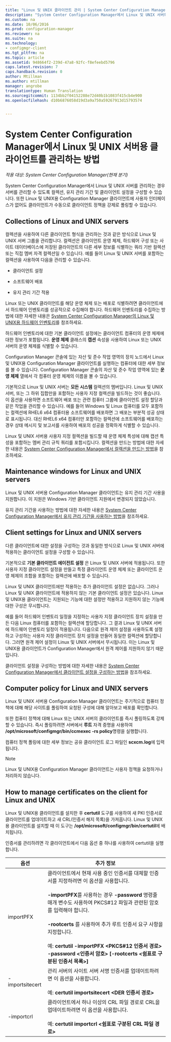 ```yaml
---
title: "Linux 및 UNIX 클라이언트 관리 | System Center Configuration Manager"
description: "System Center Configuration Manager에서 Linux 및 UNIX 서버의 클라이언트 관리"
ms.custom: na
ms.date: 10/06/2016
ms.prod: configuration-manager
ms.reviewer: na
ms.suite: na
ms.technology:
- configmgr-client
ms.tgt_pltfrm: na
ms.topic: article
ms.assetid: 948664f2-239d-47a8-92fc-f8efeebd5796
caps.latest.revision: 7
caps.handback.revision: 0
author: Mtillman
ms.author: mtillman
manager: angrobe
translationtype: Human Translation
ms.sourcegitcommit: 1134bb2f04152288e72d40b1b1083f415cb4e900
ms.openlocfilehash: d10b6876058d19d3a9a750a59267913d15793574


---
```

# <a name="how-to-manage-clients-for-linux-and-unix-servers-in-system-center-configuration-manager"></a>System Center Configuration Manager에서 Linux 및 UNIX 서버용 클라이언트를 관리하는 방법

*적용 대상: System Center Configuration Manager(현재 분기)*

System Center Configuration Manager에서 Linux 및 UNIX 서버를 관리하는 경우 서버를 관리할 수 있도록 컬렉션, 유지 관리 기간 및 클라이언트 설정을 구성할 수 있습니다. 또한 Linux 및 UNIX용 Configuration Manager 클라이언트에 사용자 인터페이스가 없어도 클라이언트가 수동으로 클라이언트 정책을 강제로 폴링할 수 있습니다.

##  <a name="a-namebkmkcollectionsforlnua-collections-of-linux-and-unix-servers"></a><a name="BKMK_CollectionsforLnU"></a> Collections of Linux and UNIX servers  
 컬렉션을 사용하여 다른 클라이언트 형식을 관리하는 것과 같은 방식으로 Linux 및 UNIX 서버 그룹을 관리합니다. 컬렉션은 클라이언트 운영 체제, 하드웨어 구성 또는 사이트 데이터베이스에 저장된 클라이언트의 다른 세부 정보를 식별하는 쿼리 기반 컬렉션 또는 직접 멤버 자격 컬렉션일 수 있습니다. 예를 들어 Linux 및 UNIX 서버를 포함하는컬렉션을 사용하여 다음을 관리할 수 있습니다.  

-   클라이언트 설정  

-   소프트웨어 배포  

-   유지 관리 기간 적용  

 Linux 또는 UNIX 클라이언트를 해당 운영 체제 또는 배포로 식별하려면 클라이언트에서 하드웨어 인벤토리를 성공적으로 수집해야 합니다. 하드웨어 인벤토리를 수집하는 방법에 대한 자세한 내용은 [System Center Configuration Manager의 Linux 및 UNIX용 하드웨어 인벤토리](../../../core/clients/manage/inventory/hardware-inventory-for-linux-and-unix.md)를 참조하세요.  

 하드웨어 인벤토리에 대한 기본 클라이언트 설정에는 클라이언트 컴퓨터의 운영 체제에 대한 정보가 포함됩니다. **운영 체제** 클래스의 **캡션** 속성을 사용하여 Linux 또는 UNIX 서버의 운영 체제를 식별할 수 있습니다.  

 Configuration Manager 콘솔에 있는 자산 및 준수 작업 영역의 장치 노드에서 Linux 및 UNIX용 Configuration Manager 클라이언트를 실행하는 컴퓨터에 대한 세부 정보를 볼 수 있습니다. Configuration Manager 콘솔의 자산 및 준수 작업 영역에 있는 **운영 체제** 열에서 각 컴퓨터 운영 체제의 이름을 볼 수 있습니다.  

 기본적으로 Linux 및 UNIX 서버는 **모든 시스템** 컬렉션의 멤버입니다. Linux 및 UNIX 서버, 또는 그 하위 집합만을 포함하는 사용자 지정 컬렉션을 빌드하는 것이 좋습니다. 이 옵션을 사용하면 소프트웨어 배포 또는 관련 컴퓨터 그룹에 클라이언트 설정 할당과 같은 작업을 관리할 수 있습니다. 예를 들어 Windows 및 Linux 컴퓨터를 모두 포함하는 컬렉션에 RHEL6 x64 컴퓨터용 소프트웨어를 배포하면 그 배포는 부분적 성공 상태로 표시됩니다. 대신 RHEL6 x64 컴퓨터만 포함하는 컬렉션에 소프트웨어를 배포하는 경우 상태 메시지 및 보고서를 사용하여 배포의 성공을 정확하게 식별할 수 있습니다.  

 Linux 및 UNIX 서버용 사용자 지정 컬렉션을 빌드할 때 운영 체제 특성에 대해 캡션 특성을 포함하는 멤버 관리 규칙 쿼리를 포함시킵니다. 컬렉션을 만드는 방법에 대한 자세한 내용은 [System Center Configuration Manager에서 컬렉션을 만드는 방법](../../../core/clients/manage/collections/create-collections.md)을 참조하세요.  

##  <a name="a-namebkmkmaintenancewindowsforlnua-maintenance-windows-for-linux-and-unix-servers"></a><a name="BKMK_MaintenanceWindowsforLnU"></a> Maintenance windows for Linux and UNIX servers  
 Linux 및 UNIX 서버용 Configuration Manager 클라이언트는 유지 관리 기간 사용을 지원합니다. 이 지원은 Windows 기반 클라이언트 지원에서 변경되지 않았습니다.  

 유지 관리 기간을 사용하는 방법에 대한 자세한 내용은 [System Center Configuration Manager에서 유지 관리 기간을 사용하는 방법](../../../core/clients/manage/collections/use-maintenance-windows.md)을 참조하세요.  

##  <a name="a-namebkmkclientsettingsforlnua-client-settings-for-linux-and-unix-servers"></a><a name="BKMK_ClientSettingsforLnU"></a> Client settings for Linux and UNIX servers  
 다른 클라이언트에 대한 설정을 구성하는 것과 동일한 방식으로 Linux 및 UNIX 서버에 적용하는 클라이언트 설정을 구성할 수 있습니다.  

 기본적으로 **기본 클라이언트 에이전트 설정** 은 Linux 및 UNIX 서버에 적용됩니다. 또한 사용자 지정 클라이언트 설정을 만들고 특정 클라이언트 운영 체제 또는 클라이언트 운영 체제의 조합을 포함하는 컬렉션에 배포할 수 있습니다.  

 Linux 및 UNIX 클라이언트에만 적용하는 추가 클라이언트 설정은 없습니다. 그러나 Linux 및 UNIX 클라이언트에 적용하지 않는 기본 클라이언트 설정은 있습니다. Linux 및 UNIX용 클라이언트는 지원되는 기능에 대한 설정만 적용하고 지원하지 않는 기능에 대한 구성은 무시합니다.  

 예를 들어 하드웨어 인벤토리 일정을 지정하는 사용자 지정 클라이언트 장치 설정을 만든 다음 Linux 컴퓨터를 포함하는 컬렉션에 할당합니다. 그 결과 Linux 및 UNIX 서버에 하드웨어 인벤토리 일정이 적용됩니다. 다음으로 원격 제어 설정을 사용하도록 설정하고 구성하는 사용자 지정 클라이언트 장치 설정을 만들어 동일한 컬렉션에 할당합니다. 그러면 원격 제어 설정이 Linux 및 UNIX 서버에서 무시됩니다. 이는 Linux 및 UNIX용 클라이언트가 Configuration Manager에서 원격 제어를 지원하지 않기 때문입니다.  

 클라이언트 설정을 구성하는 방법에 대한 자세한 내용은 [System Center Configuration Manager에서 클라이언트 설정을 구성하는 방법](../../../core/clients/deploy/configure-client-settings.md)을 참조하세요.  

##  <a name="a-namebkmkpolicyforlnua-computer-policy-for-linux-and-unix-servers"></a><a name="BKMK_PolicyforLnU"></a> Computer policy for Linux and UNIX servers  
 Linux 및 UNIX 서버용 Configuration Manager 클라이언트는 주기적으로 컴퓨터 정책에 대해 해당 사이트를 폴링하여 요청된 구성에 대해 알아보고 배포를 확인합니다.  

 또한 컴퓨터 정책에 대해 Linux 또는 UNIX 서버의 클라이언트를 즉시 폴링하도록 강제할 수 있습니다. 즉시 폴링하려면 서버에서 **루트** 자격 증명을 사용하여 **/opt/microsoft/configmgr/bin/ccmexec -rs policy**명령을 실행합니다.  

 컴퓨터 정책 폴링에 대한 세부 정보는 공유 클라이언트 로그 파일인 **scxcm.log**에 입력됩니다.  

> [!NOTE]  
>  Linux 및 UNIX용 Configuration Manager 클라이언트는 사용자 정책을 요청하거나 처리하지 않습니다.  

##  <a name="a-namebkmkmanagelinuxcertsa-how-to-manage-certificates-on-the-client-for-linux-and-unix"></a><a name="BKMK_ManageLinuxCerts"></a> How to manage certificates on the client for Linux and UNIX  
 Linux 및 UNIX용 클라이언트를 설치한 후 **certutil** 도구를 사용하여 새 PKI 인증서로 클라이언트를 업데이트하고 새 CRL(인증서 해지 목록)을 가져옵니다. Linux 및 UNIX용 클라이언트를 설치할 때 이 도구는 **/opt/microsoft/configmgr/bin/certutil**에 배치됩니다.  

 인증서를 관리하려면 각 클라이언트에서 다음 옵션 중 하나를 사용하여 certutil을 실행합니다.  

|옵션|추가 정보|  
|------------|----------------------|  
|importPFX|클라이언트에서 현재 사용 중인 인증서를 대체할 인증서를 지정하려면 이 옵션을 사용합니다.<br /><br /> **-importPFX**를 사용하는 경우 **-password** 명령줄 매개 변수도 사용하여 PKCS#12 파일과 관련된 암호를 입력해야 합니다.<br /><br /> **-rootcerts** 를 사용하여 추가 루트 인증서 요구 사항을 지정합니다.<br /><br /> 예: **certutil -importPFX &lt;PKCS#12 인증서 경로> -password &lt;인증서 암호\> [-rootcerts &lt;쉼표로 구분된 인증서 목록>]**|  
|-importsitecert|관리 서버의 사이트 서버 서명 인증서를 업데이트하려면 이 옵션을 사용합니다.<br /><br /> 예: **certutil importsitecert &lt;DER 인증서 경로\>**|  
|-importcrl|클라이언트에서 하나 이상의 CRL 파일 경로로 CRL을 업데이트하려면 이 옵션을 사용합니다.<br /><br /> 예: **certutil importcrl &lt;쉼표로 구분된 CRL 파일 경로\>**|  



<!--HONumber=Nov16_HO1-->


